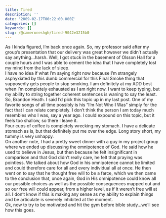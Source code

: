 ```yaml
---
title: Tired
description: ''
date: '2009-02-17T00:22:00.000Z'
categories: []
keywords: []
slug: /@cameroneshgh/tired-9042e3215b0
---
```


As I kinda figured, I’m back once again. So, my professor said after my group’s presentation that our delivery was great however we didn’t actually say anything…harsh. Well, I got stuck in the basement of Olsson Hall for a couple hours and I was able to cement the idea that I have completely lost my mind from the lack of sleep.  
I have no idea if what I’m saying right now because I’m strangely asphyxiated by this dumb commercial for this Final Smoke thing that supposedly gets people to stop smoking. I am definitely at my ADD best when I’m completely exhausted as I am right now. I want to keep typing, but my ability to string together coherent sentences is waning to say the least.  
So, Brandon Heath. I said I’d pick this topic up in my last post. One of my favorite songs of all time possibly is his “I’m Not Who I Was” simply for the fact that I can relate completely. I don’t think the person I am today much resembles who I was, say a year ago. I could expound on this topic, but it feels too shallow, so there I leave it.  
Four cups of coffee is completely wrecking my stomach. I have a delicate stomach as is, but that definitely put me over the edge. Long story short, my tummy is very unhappy.  
On another note, I had a pretty sweet dinner with a guy in my project group where we ended up discussing the omnipotence of God. He said how he used to believe in Jesus, but then because he felt insignificant in comparison and that God didn’t really care, he felt that praying was pointless. We talked about how God in his omnipotence cannot be limited and could therefore care for all and every individual all at once. He then went on to say that he thought free will to be a farce, which we then came to the conclusion that, once again, God in His omnipotence could know all our possible choices as well as the possible consequences mapped out and so our free will could appear, from a higher level, as if it weren’t free will at all. I don’t know if this is making any sense as my ability to explain things and be articulate is severely inhibited at the moment.  
Ok, now to try to be motivated and hit the gym before bible study…we’ll see how this goes.